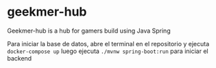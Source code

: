 # geekmer-hub
Geekmer-hub is a hub for gamers build using Java Spring


Para iniciar la base de datos, abre el terminal en el repositorio y ejecuta
``docker-compose up``
luego ejecuta ``./mvnw spring-boot:run`` para iniciar el backend
